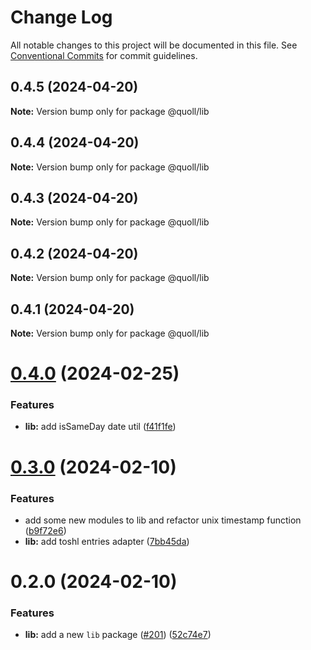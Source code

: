 # Change Log

All notable changes to this project will be documented in this file.
See [Conventional Commits](https://conventionalcommits.org) for commit guidelines.

## 0.4.5 (2024-04-20)

**Note:** Version bump only for package @quoll/lib

## 0.4.4 (2024-04-20)

**Note:** Version bump only for package @quoll/lib

## 0.4.3 (2024-04-20)

**Note:** Version bump only for package @quoll/lib

## 0.4.2 (2024-04-20)

**Note:** Version bump only for package @quoll/lib

## 0.4.1 (2024-04-20)

**Note:** Version bump only for package @quoll/lib

# [0.4.0](https://github.com/mzogheib/quoll/compare/@quoll/lib@0.3.0...@quoll/lib@0.4.0) (2024-02-25)

### Features

- **lib:** add isSameDay date util ([f41f1fe](https://github.com/mzogheib/quoll/commit/f41f1fe90504b5f389c3d4b83ecac08263ed26ce))

# [0.3.0](https://github.com/mzogheib/quoll/compare/@quoll/lib@0.2.0...@quoll/lib@0.3.0) (2024-02-10)

### Features

- add some new modules to lib and refactor unix timestamp function ([b9f72e6](https://github.com/mzogheib/quoll/commit/b9f72e6ea84cee0588c5e84de198f8eac6d199e4))
- **lib:** add toshl entries adapter ([7bb45da](https://github.com/mzogheib/quoll/commit/7bb45dac1200b418e0dd078ec2727c01d5dc61dc))

# 0.2.0 (2024-02-10)

### Features

- **lib:** add a new `lib` package ([#201](https://github.com/mzogheib/quoll/issues/201)) ([52c74e7](https://github.com/mzogheib/quoll/commit/52c74e74efbf3da9e23b0d80526b5867694cf69b))
